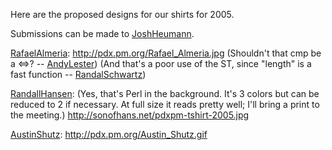 Here are the proposed designs for our shirts for 2005.

Submissions can be made to [JoshHeumann](/JoshHeumann).

[RafaelAlmeria](/RafaelAlmeria):
http://pdx.pm.org/Rafael_Almeria.jpg
(Shouldn't that cmp be a <=>? -- [AndyLester](/AndyLester))
(And that's a poor use of the ST, since "length" is a fast function -- [RandalSchwartz](/RandalSchwartz))

[RandallHansen](/RandallHansen):
(Yes, that's Perl in the background.  It's 3 colors but can be reduced to 2 if necessary.  At full size it reads pretty well; I'll bring a print to the meeting.)
http://sonofhans.net/pdxpm-tshirt-2005.jpg

[AustinShutz](/AustinShutz):
http://pdx.pm.org/Austin_Shutz.gif
